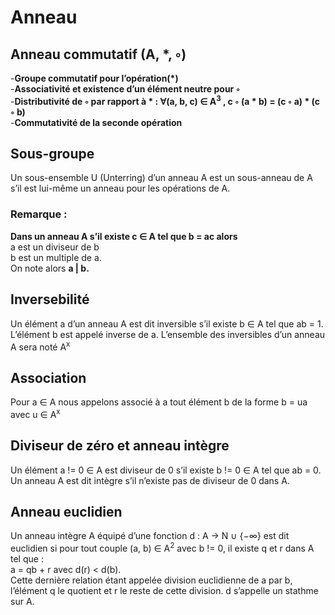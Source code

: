 # Anneau 

## Anneau commutatif (A, *, ◦)
-**Groupe commutatif pour l’opération(\*)** 
\
-**Associativité et existence d’un élément neutre pour ◦**
\
-**Distributivité de ◦ par rapport à * : ∀(a, b, c) ∈ A<sup>3</sup> , c ◦ (a * b) = (c ◦ a) * (c ◦ b)**
\
-**Commutativité de la seconde opération**

## Sous-groupe 
Un sous-ensemble U (Unterring) d’un anneau A est un sous-anneau de A s’il est
lui-même un anneau pour les opérations de A.

### Remarque : 
**Dans un anneau A s’il existe c ∈ A tel que b = ac alors**
\
a est un diviseur de b
\
b est un multiple de a.
\
On note alors **a | b.**

## Inversebilité 

Un élément a d’un anneau A est dit inversible s’il existe b ∈ A tel que
ab = 1. L’élément b est appelé inverse de a. L’ensemble des inversibles
d’un anneau A sera noté A<sup>x</sup>

## Association 
Pour a ∈ A nous appelons associé à a tout élément b de la forme
b = ua avec u ∈ A<sup>x</sup>

## Diviseur de zéro et anneau intègre
Un élément a != 0 ∈ A est diviseur de 0 s’il existe b != 0 ∈ A tel que
ab = 0. Un anneau A est dit intègre s’il n’existe pas de diviseur de 0 dans A.

## Anneau euclidien 

Un anneau intègre A équipé d’une fonction d : A → N ∪ {−∞} est dit
euclidien si pour tout couple (a, b) ∈  A<sup>2</sup> avec b != 0, il existe q et r dans
A tel que : 
\
a = qb + r avec d(r) < d(b).
\
Cette dernière relation étant appelée division euclidienne de a par b,
l’élément q le quotient et r le reste de cette division. d s’appelle un
stathme sur A.

